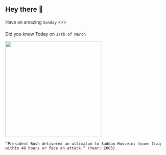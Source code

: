 ## Hey there 👋
Have an amazing `Sunday` ⚡⚡⚡

Did you know Today on `17th of March`
 
 [<img src="https://georgewbush-whitehouse.archives.gov/news/releases/2003/09/images/20030907-1_address090703th-515h.jpg" width="300" />](http://edition.cnn.com/2003/US/03/17/sprj.irq.bush.speech/index.html) 
 ```
“President Bush delivered an ultimatum to Saddam Hussein: leave Iraq within 48 hours or face an attack.” (Year: 2003)
```
